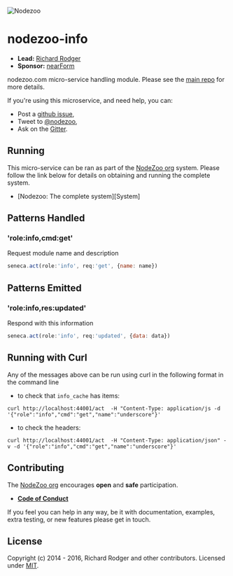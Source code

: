 ![Nodezoo][Logo]

# nodezoo-info

- __Lead:__ [Richard Rodger][Lead]
- __Sponsor:__ [nearForm][]

nodezoo.com micro-service handling module. Please see the [main repo][] for more details.

If you're using this microservice, and need help, you can:

- Post a [github issue][],
- Tweet to [@nodezoo][],
- Ask on the [Gitter][gitter-url].

## Running
This micro-service can be ran as part of the [NodeZoo org][] system. Please follow the
link below for details on obtaining and running the complete system.

- [Nodezoo: The complete system][System]

## Patterns Handled
### 'role:info,cmd:get'
Request module name and description
```js
seneca.act(role:'info', req:'get', {name: name})
```

## Patterns Emitted
### 'role:info,res:updated'
Respond with this information
```js
seneca.act(role:'info', req:'updated', {data: data})
```

## Running with Curl

Any of the messages above can be run using curl in the following format in the command line

* to check that `info_cache` has items:
```
curl http://localhost:44001/act  -H "Content-Type: application/js -d '{"role":"info","cmd":"get","name":"underscore"}'
```
* to check the headers:
```
curl http://localhost:44001/act  -H "Content-Type: application/json" -v -d '{"role":"info","cmd":"get","name":"underscore"}'
```

## Contributing
The [NodeZoo org][] encourages __open__ and __safe__ participation.

- __[Code of Conduct][CoC]__

If you feel you can help in any way, be it with documentation, examples, extra testing, or new
features please get in touch.

## License
Copyright (c) 2014 - 2016, Richard Rodger and other contributors.
Licensed under [MIT][].

[main repo]: https://github.com/rjrodger/nodezoo
[MIT]: ./LICENSE
[CoC]: https://github.com/nodezoo/nodezoo-org/blob/master/CoC.md
[Lead]: https://github.com/rjrodger
[nearForm]: http://www.nearform.com/
[NodeZoo]: http://www.nodezoo.com/
[NodeZoo org]: https://github.com/nodezoo
[Logo]: https://github.com/nodezoo/nodezoo-org/blob/master/assets/logo-nodezoo.png
[github issue]: https://github.com/nodezoo/nodezoo-info/issues
[@nodezoo]: http://twitter.com/nodezoo
[gitter-url]: https://gitter.im/nodezoo/nodezoo-org
